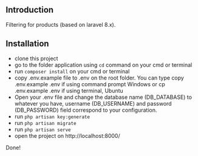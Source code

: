 Introduction
------------

Filtering for products (based on laravel 8.x).


Installation
------------

- clone this project
- go to the folder application using `cd` command on your cmd or terminal
- run `composer install` on your cmd or terminal
- copy .env.example file to .env on the root folder. You can type copy .env.example .env if using command prompt Windows or cp .env.example .env if using terminal, Ubuntu
- Open your .env file and change the database name (DB_DATABASE) to whatever you have, username (DB_USERNAME) and password (DB_PASSWORD) field correspond to your configuration.
- run `php artisan key:generate`
- run `php artisan migrate`
- run `php artisan serve`
- open the project on http://localhost:8000/


Done!


